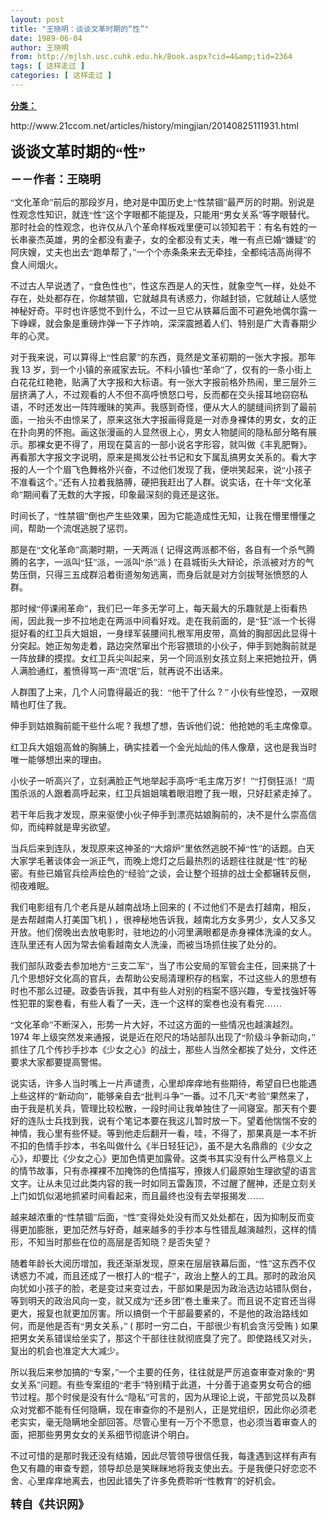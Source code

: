 ```yaml
---
layout: post
title: "王晓明：谈谈文革时期的“性”"
date: 1989-06-04
author: 王晓明
from: http://mjlsh.usc.cuhk.edu.hk/Book.aspx?cid=4&amp;tid=2364
tags: [ 这样走过 ]
categories: [ 这样走过 ]
---
```


<div style="margin: 15px 10px 10px 0px;">
<div>
<span id="ctl00_ContentPlaceHolder1_chapter1_SubjectLabel" style="font-weight:bold;text-decoration:underline;">
   分类：
  </span>
</div>
<!--[if gte mso 9]><xml>
 <o:OfficeDocumentSettings>
  <o:AllowPNG/>
 </o:OfficeDocumentSettings>
</xml><![endif]-->
<!--[if gte mso 9]><xml>
 <w:WordDocument>
  <w:View>Normal</w:View>
  <w:Zoom>0</w:Zoom>
  <w:TrackMoves/>
  <w:TrackFormatting/>
  <w:PunctuationKerning/>
  <w:ValidateAgainstSchemas/>
  <w:SaveIfXMLInvalid>false</w:SaveIfXMLInvalid>
  <w:IgnoreMixedContent>false</w:IgnoreMixedContent>
  <w:AlwaysShowPlaceholderText>false</w:AlwaysShowPlaceholderText>
  <w:DoNotPromoteQF/>
  <w:LidThemeOther>EN-US</w:LidThemeOther>
  <w:LidThemeAsian>JA</w:LidThemeAsian>
  <w:LidThemeComplexScript>X-NONE</w:LidThemeComplexScript>
  <w:Compatibility>
   <w:BreakWrappedTables/>
   <w:SnapToGridInCell/>
   <w:WrapTextWithPunct/>
   <w:UseAsianBreakRules/>
   <w:DontGrowAutofit/>
   <w:SplitPgBreakAndParaMark/>
   <w:EnableOpenTypeKerning/>
   <w:DontFlipMirrorIndents/>
   <w:OverrideTableStyleHps/>
   <w:UseFELayout/>
  </w:Compatibility>
  <m:mathPr>
   <m:mathFont m:val="Cambria Math"/>
   <m:brkBin m:val="before"/>
   <m:brkBinSub m:val="&#45;-"/>
   <m:smallFrac m:val="off"/>
   <m:dispDef/>
   <m:lMargin m:val="0"/>
   <m:rMargin m:val="0"/>
   <m:defJc m:val="centerGroup"/>
   <m:wrapIndent m:val="1440"/>
   <m:intLim m:val="subSup"/>
   <m:naryLim m:val="undOvr"/>
  </m:mathPr></w:WordDocument>
</xml><![endif]-->
<!--[if gte mso 9]><xml>
 <w:LatentStyles DefLockedState="false" DefUnhideWhenUsed="true"
  DefSemiHidden="true" DefQFormat="false" DefPriority="99"
  LatentStyleCount="276">
  <w:LsdException Locked="false" Priority="0" SemiHidden="false"
   UnhideWhenUsed="false" QFormat="true" Name="Normal"/>
  <w:LsdException Locked="false" Priority="9" SemiHidden="false"
   UnhideWhenUsed="false" QFormat="true" Name="heading 1"/>
  <w:LsdException Locked="false" Priority="9" QFormat="true" Name="heading 2"/>
  <w:LsdException Locked="false" Priority="9" QFormat="true" Name="heading 3"/>
  <w:LsdException Locked="false" Priority="9" QFormat="true" Name="heading 4"/>
  <w:LsdException Locked="false" Priority="9" QFormat="true" Name="heading 5"/>
  <w:LsdException Locked="false" Priority="9" QFormat="true" Name="heading 6"/>
  <w:LsdException Locked="false" Priority="9" QFormat="true" Name="heading 7"/>
  <w:LsdException Locked="false" Priority="9" QFormat="true" Name="heading 8"/>
  <w:LsdException Locked="false" Priority="9" QFormat="true" Name="heading 9"/>
  <w:LsdException Locked="false" Priority="39" Name="toc 1"/>
  <w:LsdException Locked="false" Priority="39" Name="toc 2"/>
  <w:LsdException Locked="false" Priority="39" Name="toc 3"/>
  <w:LsdException Locked="false" Priority="39" Name="toc 4"/>
  <w:LsdException Locked="false" Priority="39" Name="toc 5"/>
  <w:LsdException Locked="false" Priority="39" Name="toc 6"/>
  <w:LsdException Locked="false" Priority="39" Name="toc 7"/>
  <w:LsdException Locked="false" Priority="39" Name="toc 8"/>
  <w:LsdException Locked="false" Priority="39" Name="toc 9"/>
  <w:LsdException Locked="false" Priority="35" QFormat="true" Name="caption"/>
  <w:LsdException Locked="false" Priority="10" SemiHidden="false"
   UnhideWhenUsed="false" QFormat="true" Name="Title"/>
  <w:LsdException Locked="false" Priority="0" Name="Default Paragraph Font"/>
  <w:LsdException Locked="false" Priority="11" SemiHidden="false"
   UnhideWhenUsed="false" QFormat="true" Name="Subtitle"/>
  <w:LsdException Locked="false" Priority="22" SemiHidden="false"
   UnhideWhenUsed="false" QFormat="true" Name="Strong"/>
  <w:LsdException Locked="false" Priority="20" SemiHidden="false"
   UnhideWhenUsed="false" QFormat="true" Name="Emphasis"/>
  <w:LsdException Locked="false" Priority="59" SemiHidden="false"
   UnhideWhenUsed="false" Name="Table Grid"/>
  <w:LsdException Locked="false" UnhideWhenUsed="false" Name="Placeholder Text"/>
  <w:LsdException Locked="false" Priority="1" SemiHidden="false"
   UnhideWhenUsed="false" QFormat="true" Name="No Spacing"/>
  <w:LsdException Locked="false" Priority="60" SemiHidden="false"
   UnhideWhenUsed="false" Name="Light Shading"/>
  <w:LsdException Locked="false" Priority="61" SemiHidden="false"
   UnhideWhenUsed="false" Name="Light List"/>
  <w:LsdException Locked="false" Priority="62" SemiHidden="false"
   UnhideWhenUsed="false" Name="Light Grid"/>
  <w:LsdException Locked="false" Priority="63" SemiHidden="false"
   UnhideWhenUsed="false" Name="Medium Shading 1"/>
  <w:LsdException Locked="false" Priority="64" SemiHidden="false"
   UnhideWhenUsed="false" Name="Medium Shading 2"/>
  <w:LsdException Locked="false" Priority="65" SemiHidden="false"
   UnhideWhenUsed="false" Name="Medium List 1"/>
  <w:LsdException Locked="false" Priority="66" SemiHidden="false"
   UnhideWhenUsed="false" Name="Medium List 2"/>
  <w:LsdException Locked="false" Priority="67" SemiHidden="false"
   UnhideWhenUsed="false" Name="Medium Grid 1"/>
  <w:LsdException Locked="false" Priority="68" SemiHidden="false"
   UnhideWhenUsed="false" Name="Medium Grid 2"/>
  <w:LsdException Locked="false" Priority="69" SemiHidden="false"
   UnhideWhenUsed="false" Name="Medium Grid 3"/>
  <w:LsdException Locked="false" Priority="70" SemiHidden="false"
   UnhideWhenUsed="false" Name="Dark List"/>
  <w:LsdException Locked="false" Priority="71" SemiHidden="false"
   UnhideWhenUsed="false" Name="Colorful Shading"/>
  <w:LsdException Locked="false" Priority="72" SemiHidden="false"
   UnhideWhenUsed="false" Name="Colorful List"/>
  <w:LsdException Locked="false" Priority="73" SemiHidden="false"
   UnhideWhenUsed="false" Name="Colorful Grid"/>
  <w:LsdException Locked="false" Priority="60" SemiHidden="false"
   UnhideWhenUsed="false" Name="Light Shading Accent 1"/>
  <w:LsdException Locked="false" Priority="61" SemiHidden="false"
   UnhideWhenUsed="false" Name="Light List Accent 1"/>
  <w:LsdException Locked="false" Priority="62" SemiHidden="false"
   UnhideWhenUsed="false" Name="Light Grid Accent 1"/>
  <w:LsdException Locked="false" Priority="63" SemiHidden="false"
   UnhideWhenUsed="false" Name="Medium Shading 1 Accent 1"/>
  <w:LsdException Locked="false" Priority="64" SemiHidden="false"
   UnhideWhenUsed="false" Name="Medium Shading 2 Accent 1"/>
  <w:LsdException Locked="false" Priority="65" SemiHidden="false"
   UnhideWhenUsed="false" Name="Medium List 1 Accent 1"/>
  <w:LsdException Locked="false" UnhideWhenUsed="false" Name="Revision"/>
  <w:LsdException Locked="false" Priority="34" SemiHidden="false"
   UnhideWhenUsed="false" QFormat="true" Name="List Paragraph"/>
  <w:LsdException Locked="false" Priority="29" SemiHidden="false"
   UnhideWhenUsed="false" QFormat="true" Name="Quote"/>
  <w:LsdException Locked="false" Priority="30" SemiHidden="false"
   UnhideWhenUsed="false" QFormat="true" Name="Intense Quote"/>
  <w:LsdException Locked="false" Priority="66" SemiHidden="false"
   UnhideWhenUsed="false" Name="Medium List 2 Accent 1"/>
  <w:LsdException Locked="false" Priority="67" SemiHidden="false"
   UnhideWhenUsed="false" Name="Medium Grid 1 Accent 1"/>
  <w:LsdException Locked="false" Priority="68" SemiHidden="false"
   UnhideWhenUsed="false" Name="Medium Grid 2 Accent 1"/>
  <w:LsdException Locked="false" Priority="69" SemiHidden="false"
   UnhideWhenUsed="false" Name="Medium Grid 3 Accent 1"/>
  <w:LsdException Locked="false" Priority="70" SemiHidden="false"
   UnhideWhenUsed="false" Name="Dark List Accent 1"/>
  <w:LsdException Locked="false" Priority="71" SemiHidden="false"
   UnhideWhenUsed="false" Name="Colorful Shading Accent 1"/>
  <w:LsdException Locked="false" Priority="72" SemiHidden="false"
   UnhideWhenUsed="false" Name="Colorful List Accent 1"/>
  <w:LsdException Locked="false" Priority="73" SemiHidden="false"
   UnhideWhenUsed="false" Name="Colorful Grid Accent 1"/>
  <w:LsdException Locked="false" Priority="60" SemiHidden="false"
   UnhideWhenUsed="false" Name="Light Shading Accent 2"/>
  <w:LsdException Locked="false" Priority="61" SemiHidden="false"
   UnhideWhenUsed="false" Name="Light List Accent 2"/>
  <w:LsdException Locked="false" Priority="62" SemiHidden="false"
   UnhideWhenUsed="false" Name="Light Grid Accent 2"/>
  <w:LsdException Locked="false" Priority="63" SemiHidden="false"
   UnhideWhenUsed="false" Name="Medium Shading 1 Accent 2"/>
  <w:LsdException Locked="false" Priority="64" SemiHidden="false"
   UnhideWhenUsed="false" Name="Medium Shading 2 Accent 2"/>
  <w:LsdException Locked="false" Priority="65" SemiHidden="false"
   UnhideWhenUsed="false" Name="Medium List 1 Accent 2"/>
  <w:LsdException Locked="false" Priority="66" SemiHidden="false"
   UnhideWhenUsed="false" Name="Medium List 2 Accent 2"/>
  <w:LsdException Locked="false" Priority="67" SemiHidden="false"
   UnhideWhenUsed="false" Name="Medium Grid 1 Accent 2"/>
  <w:LsdException Locked="false" Priority="68" SemiHidden="false"
   UnhideWhenUsed="false" Name="Medium Grid 2 Accent 2"/>
  <w:LsdException Locked="false" Priority="69" SemiHidden="false"
   UnhideWhenUsed="false" Name="Medium Grid 3 Accent 2"/>
  <w:LsdException Locked="false" Priority="70" SemiHidden="false"
   UnhideWhenUsed="false" Name="Dark List Accent 2"/>
  <w:LsdException Locked="false" Priority="71" SemiHidden="false"
   UnhideWhenUsed="false" Name="Colorful Shading Accent 2"/>
  <w:LsdException Locked="false" Priority="72" SemiHidden="false"
   UnhideWhenUsed="false" Name="Colorful List Accent 2"/>
  <w:LsdException Locked="false" Priority="73" SemiHidden="false"
   UnhideWhenUsed="false" Name="Colorful Grid Accent 2"/>
  <w:LsdException Locked="false" Priority="60" SemiHidden="false"
   UnhideWhenUsed="false" Name="Light Shading Accent 3"/>
  <w:LsdException Locked="false" Priority="61" SemiHidden="false"
   UnhideWhenUsed="false" Name="Light List Accent 3"/>
  <w:LsdException Locked="false" Priority="62" SemiHidden="false"
   UnhideWhenUsed="false" Name="Light Grid Accent 3"/>
  <w:LsdException Locked="false" Priority="63" SemiHidden="false"
   UnhideWhenUsed="false" Name="Medium Shading 1 Accent 3"/>
  <w:LsdException Locked="false" Priority="64" SemiHidden="false"
   UnhideWhenUsed="false" Name="Medium Shading 2 Accent 3"/>
  <w:LsdException Locked="false" Priority="65" SemiHidden="false"
   UnhideWhenUsed="false" Name="Medium List 1 Accent 3"/>
  <w:LsdException Locked="false" Priority="66" SemiHidden="false"
   UnhideWhenUsed="false" Name="Medium List 2 Accent 3"/>
  <w:LsdException Locked="false" Priority="67" SemiHidden="false"
   UnhideWhenUsed="false" Name="Medium Grid 1 Accent 3"/>
  <w:LsdException Locked="false" Priority="68" SemiHidden="false"
   UnhideWhenUsed="false" Name="Medium Grid 2 Accent 3"/>
  <w:LsdException Locked="false" Priority="69" SemiHidden="false"
   UnhideWhenUsed="false" Name="Medium Grid 3 Accent 3"/>
  <w:LsdException Locked="false" Priority="70" SemiHidden="false"
   UnhideWhenUsed="false" Name="Dark List Accent 3"/>
  <w:LsdException Locked="false" Priority="71" SemiHidden="false"
   UnhideWhenUsed="false" Name="Colorful Shading Accent 3"/>
  <w:LsdException Locked="false" Priority="72" SemiHidden="false"
   UnhideWhenUsed="false" Name="Colorful List Accent 3"/>
  <w:LsdException Locked="false" Priority="73" SemiHidden="false"
   UnhideWhenUsed="false" Name="Colorful Grid Accent 3"/>
  <w:LsdException Locked="false" Priority="60" SemiHidden="false"
   UnhideWhenUsed="false" Name="Light Shading Accent 4"/>
  <w:LsdException Locked="false" Priority="61" SemiHidden="false"
   UnhideWhenUsed="false" Name="Light List Accent 4"/>
  <w:LsdException Locked="false" Priority="62" SemiHidden="false"
   UnhideWhenUsed="false" Name="Light Grid Accent 4"/>
  <w:LsdException Locked="false" Priority="63" SemiHidden="false"
   UnhideWhenUsed="false" Name="Medium Shading 1 Accent 4"/>
  <w:LsdException Locked="false" Priority="64" SemiHidden="false"
   UnhideWhenUsed="false" Name="Medium Shading 2 Accent 4"/>
  <w:LsdException Locked="false" Priority="65" SemiHidden="false"
   UnhideWhenUsed="false" Name="Medium List 1 Accent 4"/>
  <w:LsdException Locked="false" Priority="66" SemiHidden="false"
   UnhideWhenUsed="false" Name="Medium List 2 Accent 4"/>
  <w:LsdException Locked="false" Priority="67" SemiHidden="false"
   UnhideWhenUsed="false" Name="Medium Grid 1 Accent 4"/>
  <w:LsdException Locked="false" Priority="68" SemiHidden="false"
   UnhideWhenUsed="false" Name="Medium Grid 2 Accent 4"/>
  <w:LsdException Locked="false" Priority="69" SemiHidden="false"
   UnhideWhenUsed="false" Name="Medium Grid 3 Accent 4"/>
  <w:LsdException Locked="false" Priority="70" SemiHidden="false"
   UnhideWhenUsed="false" Name="Dark List Accent 4"/>
  <w:LsdException Locked="false" Priority="71" SemiHidden="false"
   UnhideWhenUsed="false" Name="Colorful Shading Accent 4"/>
  <w:LsdException Locked="false" Priority="72" SemiHidden="false"
   UnhideWhenUsed="false" Name="Colorful List Accent 4"/>
  <w:LsdException Locked="false" Priority="73" SemiHidden="false"
   UnhideWhenUsed="false" Name="Colorful Grid Accent 4"/>
  <w:LsdException Locked="false" Priority="60" SemiHidden="false"
   UnhideWhenUsed="false" Name="Light Shading Accent 5"/>
  <w:LsdException Locked="false" Priority="61" SemiHidden="false"
   UnhideWhenUsed="false" Name="Light List Accent 5"/>
  <w:LsdException Locked="false" Priority="62" SemiHidden="false"
   UnhideWhenUsed="false" Name="Light Grid Accent 5"/>
  <w:LsdException Locked="false" Priority="63" SemiHidden="false"
   UnhideWhenUsed="false" Name="Medium Shading 1 Accent 5"/>
  <w:LsdException Locked="false" Priority="64" SemiHidden="false"
   UnhideWhenUsed="false" Name="Medium Shading 2 Accent 5"/>
  <w:LsdException Locked="false" Priority="65" SemiHidden="false"
   UnhideWhenUsed="false" Name="Medium List 1 Accent 5"/>
  <w:LsdException Locked="false" Priority="66" SemiHidden="false"
   UnhideWhenUsed="false" Name="Medium List 2 Accent 5"/>
  <w:LsdException Locked="false" Priority="67" SemiHidden="false"
   UnhideWhenUsed="false" Name="Medium Grid 1 Accent 5"/>
  <w:LsdException Locked="false" Priority="68" SemiHidden="false"
   UnhideWhenUsed="false" Name="Medium Grid 2 Accent 5"/>
  <w:LsdException Locked="false" Priority="69" SemiHidden="false"
   UnhideWhenUsed="false" Name="Medium Grid 3 Accent 5"/>
  <w:LsdException Locked="false" Priority="70" SemiHidden="false"
   UnhideWhenUsed="false" Name="Dark List Accent 5"/>
  <w:LsdException Locked="false" Priority="71" SemiHidden="false"
   UnhideWhenUsed="false" Name="Colorful Shading Accent 5"/>
  <w:LsdException Locked="false" Priority="72" SemiHidden="false"
   UnhideWhenUsed="false" Name="Colorful List Accent 5"/>
  <w:LsdException Locked="false" Priority="73" SemiHidden="false"
   UnhideWhenUsed="false" Name="Colorful Grid Accent 5"/>
  <w:LsdException Locked="false" Priority="60" SemiHidden="false"
   UnhideWhenUsed="false" Name="Light Shading Accent 6"/>
  <w:LsdException Locked="false" Priority="61" SemiHidden="false"
   UnhideWhenUsed="false" Name="Light List Accent 6"/>
  <w:LsdException Locked="false" Priority="62" SemiHidden="false"
   UnhideWhenUsed="false" Name="Light Grid Accent 6"/>
  <w:LsdException Locked="false" Priority="63" SemiHidden="false"
   UnhideWhenUsed="false" Name="Medium Shading 1 Accent 6"/>
  <w:LsdException Locked="false" Priority="64" SemiHidden="false"
   UnhideWhenUsed="false" Name="Medium Shading 2 Accent 6"/>
  <w:LsdException Locked="false" Priority="65" SemiHidden="false"
   UnhideWhenUsed="false" Name="Medium List 1 Accent 6"/>
  <w:LsdException Locked="false" Priority="66" SemiHidden="false"
   UnhideWhenUsed="false" Name="Medium List 2 Accent 6"/>
  <w:LsdException Locked="false" Priority="67" SemiHidden="false"
   UnhideWhenUsed="false" Name="Medium Grid 1 Accent 6"/>
  <w:LsdException Locked="false" Priority="68" SemiHidden="false"
   UnhideWhenUsed="false" Name="Medium Grid 2 Accent 6"/>
  <w:LsdException Locked="false" Priority="69" SemiHidden="false"
   UnhideWhenUsed="false" Name="Medium Grid 3 Accent 6"/>
  <w:LsdException Locked="false" Priority="70" SemiHidden="false"
   UnhideWhenUsed="false" Name="Dark List Accent 6"/>
  <w:LsdException Locked="false" Priority="71" SemiHidden="false"
   UnhideWhenUsed="false" Name="Colorful Shading Accent 6"/>
  <w:LsdException Locked="false" Priority="72" SemiHidden="false"
   UnhideWhenUsed="false" Name="Colorful List Accent 6"/>
  <w:LsdException Locked="false" Priority="73" SemiHidden="false"
   UnhideWhenUsed="false" Name="Colorful Grid Accent 6"/>
  <w:LsdException Locked="false" Priority="19" SemiHidden="false"
   UnhideWhenUsed="false" QFormat="true" Name="Subtle Emphasis"/>
  <w:LsdException Locked="false" Priority="21" SemiHidden="false"
   UnhideWhenUsed="false" QFormat="true" Name="Intense Emphasis"/>
  <w:LsdException Locked="false" Priority="31" SemiHidden="false"
   UnhideWhenUsed="false" QFormat="true" Name="Subtle Reference"/>
  <w:LsdException Locked="false" Priority="32" SemiHidden="false"
   UnhideWhenUsed="false" QFormat="true" Name="Intense Reference"/>
  <w:LsdException Locked="false" Priority="33" SemiHidden="false"
   UnhideWhenUsed="false" QFormat="true" Name="Book Title"/>
  <w:LsdException Locked="false" Priority="37" Name="Bibliography"/>
  <w:LsdException Locked="false" Priority="39" QFormat="true" Name="TOC Heading"/>
 </w:LatentStyles>
</xml><![endif]-->
<!--[if gte mso 10]>
<style>
 /* Style Definitions */
table.MsoNormalTable
	{mso-style-name:"Table Normal";
	mso-tstyle-rowband-size:0;
	mso-tstyle-colband-size:0;
	mso-style-noshow:yes;
	mso-style-priority:99;
	mso-style-parent:"";
	mso-padding-alt:0in 5.4pt 0in 5.4pt;
	mso-para-margin:0in;
	mso-para-margin-bottom:.0001pt;
	mso-pagination:widow-orphan;
	font-size:10.0pt;
	font-family:"Times New Roman";}
</style>
<![endif]-->
<!--StartFragment-->
<p class="MsoNormal">
<o:p>
</o:p>
</p>
<p class="MsoNormal">
  http://www.21ccom.net/articles/history/mingjian/20140825111931.html
  <o:p>
</o:p>
</p>
<p class="MsoNormal">
<font size="5">
<b>
<o:p>
</o:p>
<span style="font-family: 宋体;">
     谈谈文革时期的“性”
    </span>
</b>
</font>
</p>
<p class="MsoNormal">
<font size="5">
<b>
<o:p>
</o:p>
</b>
</font>
</p>
<p class="MsoNormal">
<b style="">
<font size="4">
<o:p>
</o:p>
<span style="font-family: 宋体;">
     －－作者：王晓明
    </span>
</font>
</b>
</p>
<p class="MsoNormal">
<span style="font-family: 宋体;">
   “文化革命”前后的那段岁月，绝对是中国历史上“性禁锢”最严厉的时期。别说是性观念性知识，就连“性”这个字眼都不能提及，只能用“男女关系”等字眼替代。那时社会的性观念，也许仅从八个革命样板戏里便可以领知若干：有名有姓的一长串豪杰英雄，男的全都没有妻子，女的全都没有丈夫，唯一有点已婚“嫌疑”的阿庆嫂，丈夫也出去“跑单帮了，”一个个赤条条来去无牵挂，全都纯洁高尚得不食人间烟火。
  </span>
</p>
<p class="MsoNormal">
<o:p>
</o:p>
</p>
<p class="MsoNormal">
<span style="font-family: 宋体;">
   不过古人早说透了，“食色性也”，性这东西是人的天性，就象空气一样，处处不存在，处处都存在，你越禁锢，它就越具有诱惑力，你越封锁，它就越让人感觉神秘好奇。平时也许感觉不到什么，不过一旦它从铁幕后面不可避免地偶尔露一下峥嵘，就会象是重磅炸弹一下子炸响，深深震撼着人们、特别是广大青春期少年的心灵。
  </span>
</p>
<p class="MsoNormal">
<o:p>
</o:p>
</p>
<p class="MsoNormal">
<span lang="ZH-CN" style="font-family: 宋体;">
   对于我来说，可以算得上“性启蒙”的东西，竟然是文革初期的一张大字报。那年我
  </span>
  13
  <span lang="ZH-CN" style="font-family: 宋体;">
   岁，到一个小镇的亲戚家去玩。不料小镇也“革命”了，仅有的一条小街上白花花红艳艳，贴满了大字报和大标语。有一张大字报前格外热闹，里三层外三层挤满了人，不过观看的人不但不高呼愤怒口号，反而都在交头接耳地窃窃私语，不时还发出一阵阵暧昧的笑声。我感到奇怪，便从大人的腿缝间挤到了最前面，一抬头不由惊呆了，原来这张大字报画得竟是一对赤身裸体的男女，女的正在扑向男的怀抱。画这张漫画的人显然很上心，男女人物腿间的隐私部分略有展示。那裸女更不得了，用现在莫言的一部小说名字形容，就叫做《丰乳肥臀》。再看那大字报文字说明，原来是揭发公社书记和女下属乱搞男女关系的。看大字报的人一个个眉飞色舞格外兴奋，不过他们发现了我，便哄笑起来，说“小孩子不准看这个。”还有人拉着我胳膊，硬把我赶出了人群。说实话，在十年“文化革命”期间看了无数的大字报，印象最深刻的竟还是这张。
  </span>
</p>
<p class="MsoNormal">
<span style="font-family: 宋体;">
   时间长了，“性禁锢”倒也产生些效果，因为它能造成性无知，让我在懵里懵懂之间，帮助一个流氓逃脱了惩罚。
  </span>
</p>
<p class="MsoNormal">
<o:p>
</o:p>
</p>
<p class="MsoNormal">
<span lang="ZH-CN" style="font-family: 宋体;">
   那是在“文化革命”高潮时期，一天两派
  </span>
  (
  <span lang="ZH-CN" style="font-family: 宋体;">
   记得这两派都不俗，各自有一个杀气腾腾的名字，一派叫“狂”派，一派叫“杀”派
  </span>
  )
  <span lang="ZH-CN" style="font-family: 宋体;">
   在县城街头大辩论，杀派被对方的气势压倒，只得三五成群沿着街道匆匆逃离，而身后就是对方剑拔弩张愤怒的人群。
  </span>
</p>
<p class="MsoNormal">
<o:p>
</o:p>
</p>
<p class="MsoNormal">
<span style="font-family: 宋体;">
   那时候“停课闹革命”，我们已一年多无学可上，每天最大的乐趣就是上街看热闹，因此我一步不拉地走在两派中间看好戏。走在我前面的，是“狂”派一个长得挺好看的红卫兵大姐姐，一身绿军装腰间扎根军用皮带，高耸的胸部因此显得十分突起。她正匆匆走着，路边突然窜出个形容猥琐的小伙子，伸手到她胸前就是一阵放肆的摸捏。女红卫兵尖叫起来，另一个同派别女孩立刻上来把她拉开，俩人满脸通红，羞愤得骂一声“流氓”后，就再说不出话来。
  </span>
</p>
<p class="MsoNormal">
<o:p>
</o:p>
</p>
<p class="MsoNormal">
<span lang="ZH-CN" style="font-family: 宋体;">
   人群围了上来，几个人问靠得最近的我：“他干了什么
  </span>
  ?
  <span lang="ZH-CN" style="font-family: 宋体;">
   ”
  </span>
<span lang="ZH-CN">
</span>
<span lang="ZH-CN" style="font-family: 宋体;">
   小伙有些惶恐，一双眼睛也盯住了我。
  </span>
</p>
<p class="MsoNormal">
<o:p>
</o:p>
</p>
<p class="MsoNormal">
<span lang="ZH-CN" style="font-family: 宋体;">
   伸手到姑娘胸前能干些什么呢
  </span>
  ?
  <span lang="ZH-CN" style="font-family: 宋体;">
   我想了想，告诉他们说：他抢她的毛主席像章。
  </span>
</p>
<p class="MsoNormal">
<o:p>
</o:p>
</p>
<p class="MsoNormal">
<span style="font-family: 宋体;">
   红卫兵大姐姐高耸的胸脯上，确实挂着一个金光灿灿的伟人像章，这也是我当时唯一能够想出来的理由。
  </span>
</p>
<p class="MsoNormal">
<o:p>
</o:p>
</p>
<p class="MsoNormal">
<span style="font-family: 宋体;">
   小伙子一听高兴了，立刻满脸正气地举起手高呼“毛主席万岁！”“打倒狂派！”周围杀派的人跟着高呼起来，红卫兵姐姐噙着眼泪瞪了我一眼，只好赶紧走掉了。
  </span>
</p>
<p class="MsoNormal">
<o:p>
</o:p>
</p>
<p class="MsoNormal">
<span style="font-family: 宋体;">
   若干年后我才发现，原来驱使小伙子伸手到漂亮姑娘胸前的，决不是什么崇高信仰，而纯粹就是卑劣欲望。
  </span>
</p>
<p class="MsoNormal">
<o:p>
</o:p>
</p>
<p class="MsoNormal">
<span style="font-family: 宋体;">
   当兵后来到连队，发现原来这神圣的“大熔炉”里依然逃脱不掉“性”的话题。白天大家学毛著谈体会一派正气，而晚上熄灯之后最热烈的话题往往就是“性”的秘密。有些已婚官兵绘声绘色的“经验”之谈，会让整个班排的战士全都辗转反侧，彻夜难眠。
  </span>
</p>
<p class="MsoNormal">
<o:p>
</o:p>
</p>
<p class="MsoNormal">
<span lang="ZH-CN" style="font-family: 宋体;">
   我们电影组有几个老兵是从越南战场上回来的
  </span>
  (
  <span lang="ZH-CN" style="font-family: 宋体;">
   不过他们不是去打越南，相反，是去帮越南人打美国飞机
  </span>
  )
  <span lang="ZH-CN" style="font-family: 宋体;">
   ，很神秘地告诉我，越南北方女多男少，女人又多又开放。他们傍晚出去放电影时，驻地边的小河里满眼都是赤身裸体洗澡的女人。连队里还有人因为常去偷看越南女人洗澡，而被当场抓住挨了处分的。
  </span>
</p>
<p class="MsoNormal">
<o:p>
</o:p>
</p>
<p class="MsoNormal">
<span style="font-family: 宋体;">
   我们部队政委去参加地方“三支二军”，当了市公安局的军管会主任，回来挑了十几个思想好文化高的官兵，去帮助公安局清理积存的档案，不过这些人的思想有时也不那么过硬。政委告诉我，其中有些人对别的档案不感兴趣，专爱找強奸等性犯罪的案卷看，有些人看了一天，连一个这样的案卷也没有看完……
  </span>
</p>
<p class="MsoNormal">
<o:p>
</o:p>
</p>
<p class="MsoNormal">
<span lang="ZH-CN" style="font-family: 宋体;">
   “文化革命”不断深入，形势一片大好，不过这方面的一些情况也越演越烈。
  </span>
  1974
  <span lang="ZH-CN" style="font-family: 宋体;">
   年上级突然发来通报，说是近在咫尺的场站部队出现了“阶级斗争新动向，”抓住了几个传抄手抄本《少女之心》的战士，那些人当然全都挨了处分，文件还要求大家都要提高警惕。
  </span>
</p>
<p class="MsoNormal">
<o:p>
</o:p>
</p>
<p class="MsoNormal">
<span style="font-family: 宋体;">
   说实话，许多人当时嘴上一片声谴责，心里却痒痒地有些期待，希望自巳也能遇上些这样的“新动向”，能够亲自去“批判斗争”一番。过不几天“考验”果然来了，由于我是机关兵，管理比较松散，一段时间让我单独住了一间寝室。那天有个要好的连队士兵找到我，说有个笔记本要在我这儿暂时放一下。望着他惴惴不安的神情，我心里有些怀疑。等到他走后翻开一看，哇，不得了，那果真是一本不折不扣的色情手抄本，书名叫做什么《半日轻狂记》，虽不是大名鼎鼎的《少女之心》，却要比《少女之心》更加色情更加露骨。这类书其实没有什么严格意义上的情节故事，只有赤裸裸不加掩饰的色情描写，撩拨人们最原始生理欲望的语言文字。让从未见过此类内容的我一时如同五雷轰顶，不过醒了醒神，还是立刻关上门如饥似渴地抓紧时间看起来，而且最终也没有去举报揭发……
  </span>
</p>
<p class="MsoNormal">
<o:p>
</o:p>
</p>
<p class="MsoNormal">
<span style="font-family: 宋体;">
   越来越浓重的“性禁锢”后面，“性”变得处处没有而又处处都在，因为抑制反而变得更加膨胀，更加茫然与好奇，越来越多的手抄本与性错乱越演越烈，这样的情形，不知当时那些在位的高层是否知晓？是否失望？
  </span>
</p>
<p class="MsoNormal">
<o:p>
</o:p>
</p>
<p class="MsoNormal">
<span lang="ZH-CN" style="font-family: 宋体;">
   随着年龄长大阅历增加，我还渐渐发现，原来在层层铁幕后面，“性”这东西不仅诱惑力不减，而且还成了一根打人的“棍子”，政治上整人的工具。那时的政治风向犹如小孩子的脸，老是变过来变过去，干部如果是因为政治选边站错队倒台，等到明天的政治风向一变，就又成为“还乡团”卷土重来了。而且说不定官还当得更大，报复也就更加厉害。所以搞倒一个干部最要紧的，不是他的政治路线如何，而是他是否有“男女关系，”
  </span>
  (
  <span lang="ZH-CN" style="font-family: 宋体;">
   那时一穷二白，干部很少有机会贪污受贿
  </span>
  )
  <span lang="ZH-CN" style="font-family: 宋体;">
   如果把男女关系错误给坐实了，那这个干部往往就彻底臭了完了。即使路线又对头，复出的机会也准定大大减少。
  </span>
</p>
<p class="MsoNormal">
<o:p>
</o:p>
</p>
<p class="MsoNormal">
<span style="font-family: 宋体;">
   所以我后来参加搞的“专案，”一个主要的任务，往往就是严厉追查审查对象的“男女关系”问题。有些专案组的“老手”特别精于此道，十分善于追查男女苟合的细节过程。那个时侯是没有什么“隐私”可言的，因为从理论上说，干部党员以及群众对党都不能有任何隐瞒，现在审查你的不是别人，正是党组织，因此你必须老老实实，毫无隐瞒地全部回答。尽管心里有一万个不愿意，也必须当着审查人的面，把那些男男女女的关系细节彻底讲个明白。
  </span>
</p>
<p class="MsoNormal">
<o:p>
</o:p>
</p>
<p class="MsoNormal">
<span style="font-family: 宋体;">
   不过可惜的是那时我还没有结婚，因此尽管领导很信任我，每逢遇到这样有声有色又有趣的审查专题，领导却总是笑眯眯地将我支使出去。于是我便只好恋恋不舍、心里痒痒地离去，也因此错失了许多免费聆听“性教育”的好机会。
  </span>
</p>
<p class="MsoNormal">
<o:p>
</o:p>
</p>
<p class="MsoNormal">
<span style="font-family: 宋体;">
<font size="4">
<b>
     转自《共识网》
    </b>
</font>
</span>
</p>
<p class="MsoNormal">
<o:p>
</o:p>
</p>
<p class="MsoNormal">
<br/>
</p>
<p class="MsoNormal">
<o:p>
</o:p>
</p>
<!--EndFragment-->
</div>
